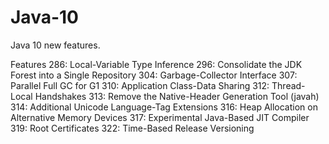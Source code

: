 # Java-10
Java 10 new features.   

Features
286: Local-Variable Type Inference
296: Consolidate the JDK Forest into a Single Repository
304: Garbage-Collector Interface
307: Parallel Full GC for G1
310: Application Class-Data Sharing
312: Thread-Local Handshakes
313: Remove the Native-Header Generation Tool (javah)
314: Additional Unicode Language-Tag Extensions
316: Heap Allocation on Alternative Memory Devices
317: Experimental Java-Based JIT Compiler
319: Root Certificates
322: Time-Based Release Versioning
